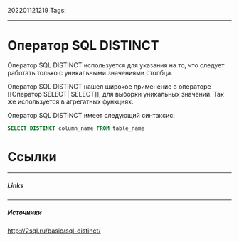 202201121219
Tags:
___
# Оператор SQL DISTINCT

Оператор SQL DISTINCT используется для указания на то, что следует работать только с уникальными значениями столбца.

Оператор SQL DISTINCT нашел широкое применение в операторе [[Оператор SELECT| SELECT]], для выборки уникальных значений. Так же используется в агрегатных функциях.

Оператор SQL DISTINCT имеет следующий синтаксис:
```SQL
SELECT DISTINCT column_name FROM table_name
```


# Ссылки
___
##### Links


---
##### Источники
http://2sql.ru/basic/sql-distinct/